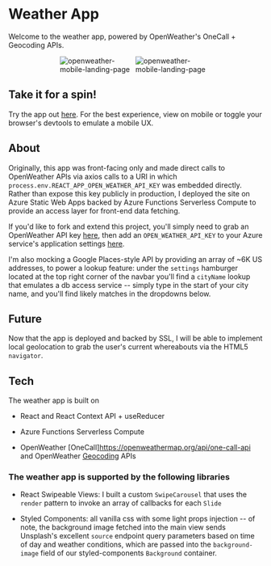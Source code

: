 # Weather App

Welcome to the weather app, powered by OpenWeather's OneCall + Geocoding APIs.

<section style='display: flex; align-items: center; justify-content: center;'>
  <div style="max-width: 150px; height: auto; max-height: 330px; overflow: hidden;">
    <img src='https://i.imgur.com/f4PDRbx.png' alt='openweather-mobile-landing-page' />
  </div>
  <div style="max-width: 150px; height: auto; max-height: 330px; overflow: hidden;">
    <img src='https://i.imgur.com/H88Vabs.png' alt='openweather-mobile-landing-page' />
  </div>
</section>

## Take it for a spin!

Try the app out [here](https://tinyurl.com/openweather-app). For the best experience, view on mobile or toggle your browser's devtools to emulate a mobile UX.

## About

Originally, this app was front-facing only and made direct calls to OpenWeather APIs via axios calls to a URI in which `process.env.REACT_APP_OPEN_WEATHER_API_KEY` was embedded directly. Rather than expose this key publicly in production, I deployed the site on Azure Static Web Apps backed by Azure Functions Serverless Compute to provide an access layer for front-end data fetching.

If you'd like to fork and extend this project, you'll simply need to grab an OpenWeather API key [here](https://openweathermap.org/appid), then add an `OPEN_WEATHER_API_KEY` to your Azure service's application settings [here](https://docs.microsoft.com/en-us/azure/static-web-apps/application-settings).

I'm also mocking a Google Places-style API by providing an array of ~6K US addresses, to power a lookup feature: under the `settings` hamburger located at the top right corner of the navbar you'll find a `cityName` lookup that emulates a db access service -- simply type in the start of your city name, and you'll find likely matches in the dropdowns below.

## Future

Now that the app is deployed and backed by SSL, I will be able to implement local geolocation to grab the user's current whereabouts via the HTML5 `navigator`.

## Tech

The weather app is built on

- React and React Context API + useReducer

- Azure Functions Serverless Compute

- OpenWeather [OneCall]https://openweathermap.org/api/one-call-api and OpenWeather [Geocoding](https://openweathermap.org/api/geocoding-api) APIs

### The weather app is supported by the following libraries

- React Swipeable Views: I built a custom `SwipeCarousel` that uses the `render` pattern to invoke an array of callbacks for each `Slide`

- Styled Components: all vanilla css with some light props injection -- of note, the background image fetched into the main view sends Unsplash's excellent `source` endpoint query parameters based on time of day and weather conditions, which are passed into the `background-image` field of our styled-components `Background` container.
